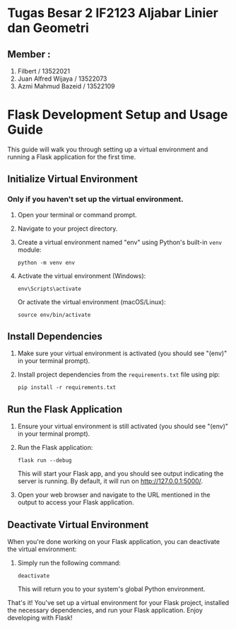 # Tugas Besar 2 IF2123 Aljabar Linier dan Geometri
## Member :
1. Filbert / 13522021
2. Juan Alfred Wijaya / 13522073
3. Azmi Mahmud Bazeid / 13522109

# Flask Development Setup and Usage Guide

This guide will walk you through setting up a virtual environment and running a Flask application for the first time.

## Initialize Virtual Environment
### Only if you haven't set up the virtual environment.
1. Open your terminal or command prompt.

2. Navigate to your project directory.

3. Create a virtual environment named "env" using Python's built-in `venv` module:

    ```
    python -m venv env
    ```

4. Activate the virtual environment (Windows):

    ```
    env\Scripts\activate
    ```

    Or activate the virtual environment (macOS/Linux):

    ```
    source env/bin/activate
    ```

## Install Dependencies

1. Make sure your virtual environment is activated (you should see "(env)" in your terminal prompt).

2. Install project dependencies from the `requirements.txt` file using pip:

    ```
    pip install -r requirements.txt
    ```

## Run the Flask Application

1. Ensure your virtual environment is still activated (you should see "(env)" in your terminal prompt).

2. Run the Flask application:

    ```
    flask run --debug
    ```

    This will start your Flask app, and you should see output indicating the server is running. By default, it will run on http://127.0.0.1:5000/.

3. Open your web browser and navigate to the URL mentioned in the output to access your Flask application.

## Deactivate Virtual Environment

When you're done working on your Flask application, you can deactivate the virtual environment:

1. Simply run the following command:

    ```
    deactivate
    ```

    This will return you to your system's global Python environment.

That's it! You've set up a virtual environment for your Flask project, installed the necessary dependencies, and run your Flask application. Enjoy developing with Flask!

